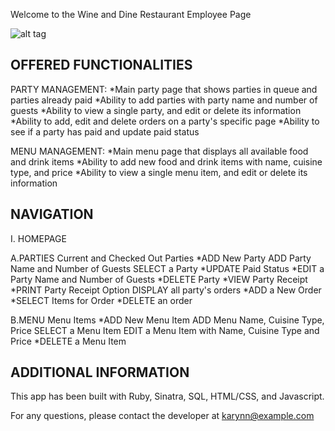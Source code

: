 Welcome to the Wine and Dine Restaurant Employee Page

![alt tag](http://i.imgur.com/N5QxVRw.png)



OFFERED FUNCTIONALITIES
-----------------------
	
PARTY MANAGEMENT:
  *Main party page that shows parties in queue and parties already paid 
  *Ability to add parties with party name and number of guests
  *Ability to view a single party, and edit or delete its information
  *Ability to add, edit and delete orders on a party's specific page
  *Ability to see if a party has paid and update paid status
	
MENU MANAGEMENT:
  *Main menu page that displays all available food and drink items 
  *Ability to add new food and drink items with name, cuisine type, and price
  *Ability to view a single menu item, and edit or delete its information

NAVIGATION
-----------------------

I. HOMEPAGE
 
A.PARTIES
Current and Checked Out Parties
  *ADD New Party
ADD Party Name and Number of Guests
SELECT a Party
  *UPDATE Paid Status
  *EDIT a Party Name and Number of Guests
  *DELETE Party
  *VIEW Party Receipt
  *PRINT Party Receipt Option
DISPLAY all party's orders
  *ADD a New Order
  *SELECT Items for Order
  *DELETE an order

B.MENU
Menu Items
  *ADD New Menu Item
ADD Menu Name, Cuisine Type, Price
SELECT a Menu Item
EDIT a Menu Item with Name, Cuisine Type and Price
  *DELETE a Menu Item


ADDITIONAL INFORMATION
-----------------------

This app has been built with Ruby, Sinatra, SQL, HTML/CSS, and Javascript.

For any questions, please contact the developer at karynn@example.com
